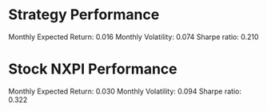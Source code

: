 # Strategy Performance
Monthly Expected Return: 0.016
Monthly Volatility: 0.074
Sharpe ratio: 0.210
# Stock NXPI Performance
Monthly Expected Return: 0.030
Monthly Volatility: 0.094
Sharpe ratio: 0.322
